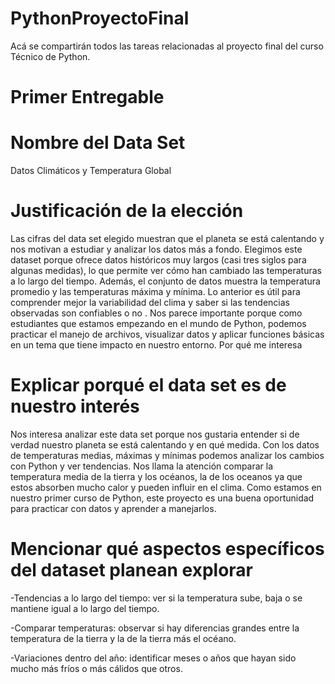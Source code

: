 # PythonProyectoFinal
Acá se compartirán todos las tareas relacionadas al proyecto final del curso Técnico de Python.
# Primer Entregable 
# Nombre del Data Set
Datos Climáticos y Temperatura Global
# Justificación de la elección 
Las cifras del data set elegido muestran que el planeta se está calentando y nos motivan a estudiar y analizar los datos más a fondo.
Elegimos este dataset porque ofrece datos históricos muy largos (casi tres siglos para algunas medidas), lo que permite ver cómo han cambiado las temperaturas a lo largo del tiempo. Además, el conjunto de datos muestra la temperatura promedio y las temperaturas máxima y mínima. Lo anterior es útil para comprender mejor la variabilidad del clima y saber si las tendencias observadas son confiables o no . Nos parece importante porque como estudiantes que estamos empezando en el mundo de Python, podemos practicar el manejo de archivos, visualizar datos y aplicar funciones básicas en un tema que tiene impacto en nuestro entorno. 
Por qué me interesa

# Explicar porqué el data set es de nuestro interés 
Nos interesa analizar este data set porque nos gustaria entender si de verdad nuestro planeta se está calentando y en qué medida. Con los datos de temperaturas medias, máximas y mínimas podemos analizar los cambios con Python y ver tendencias. Nos llama la atención comparar la temperatura media de la tierra y los océanos, la de los oceanos ya que estos absorben mucho calor y pueden influir en el clima. Como estamos en nuestro primer curso de Python, este proyecto es una buena oportunidad para practicar con datos y aprender a manejarlos.
# Mencionar qué aspectos específicos del dataset planean explorar
-Tendencias a lo largo del tiempo: ver si la temperatura sube, baja o se mantiene igual a lo largo del tiempo. 

-Comparar temperaturas: observar si hay diferencias grandes entre la temperatura de la tierra y la de la tierra más el océano.

-Variaciones dentro del año: identificar meses o años que hayan sido mucho más fríos o más cálidos que otros.
